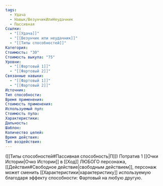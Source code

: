 ```yaml
---
tags:
  - Удача
  - Навык/ВезунчикИлиНеудачник
  - Пассивная
Ссылки:
  - "[[Удача]]"
  - "[[Везунчик или неудачник]]"
  - "[[Типы способностей]]"
Категория: 
Стоимость: "30"
Стоимость выкупа: "75"
Уровни:
  - "[[Фартовый 1]]"
  - "[[Фартовый 2]]"
Связанные навыки:
  - "[[Фартовый 1]]"
  - "[[Фартовый 2]]"
Источник:
Тип способности:
Время применения:
Стоимость применения:
Используемый пул:
Стоимость пула:
Характеристики:
Дальность:
Шаблон:
Количество целей:
Время действия:
Тип воздействия:
---
```


([[Типы способностей#Пассивная способность|П]]) Потратив 1 [[Очки Истории|Очко Истории]] в [[Ход]] ЛЮБОГО персонажа, [[Действия#Свободное действие|свободным действием]], персонаж может сменить [[Характеристики|характеристику]] используемую благодаря эффекту способности: Фартовый на любую другую. 